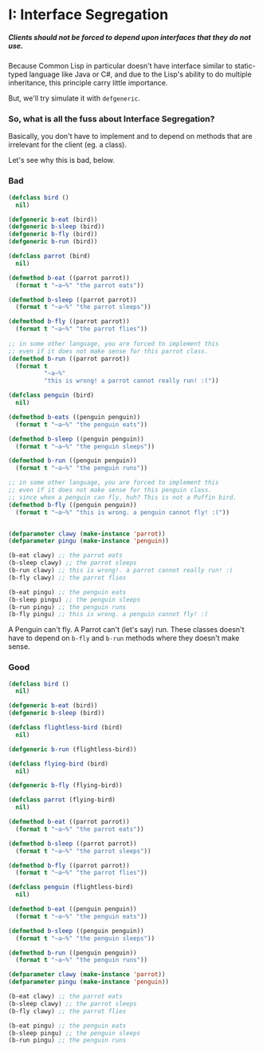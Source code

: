 # I: Interface Segregation

##### Clients should not be forced to depend upon interfaces that they do not use.

Because Common Lisp in particular doesn't have interface similar to static-typed language like Java or C#, and due to the Lisp's ability to do multiple inheritance, this principle carry little importance.

But, we'll try simulate it with `defgeneric`.

### So, what is all the fuss about Interface Segregation?
Basically, you don't have to implement and to depend on methods that are irrelevant for the client (eg. a class).

Let's see why this is bad, below.

### Bad

```lisp
(defclass bird ()
  nil)

(defgeneric b-eat (bird))
(defgeneric b-sleep (bird))
(defgeneric b-fly (bird))
(defgeneric b-run (bird))

(defclass parrot (bird)
  nil)

(defmethod b-eat ((parrot parrot))
  (format t "~a~%" "the parrot eats"))

(defmethod b-sleep ((parrot parrot))
  (format t "~a~%" "the parrot sleeps"))

(defmethod b-fly ((parrot parrot))
  (format t "~a~%" "the parrot flies"))
  
;; in some other language, you are forced to implement this
;; even if it does not make sense for this parrot class.
(defmethod b-run ((parrot parrot))
  (format t
          "~a~%"
          "this is wrong! a parrot cannot really run! :("))

(defclass penguin (bird)
  nil)

(defmethod b-eats ((penguin penguin))
  (format t "~a~%" "the penguin eats"))

(defmethod b-sleep ((penguin penguin))
  (format t "~a~%" "the penguin sleeps"))

(defmethod b-run ((penguin penguin))
  (format t "~a~%" "the penguin runs"))

;; in some other language, you are forced to implement this
;; even if it does not make sense for this penguin class.
;; since when a penguin can fly, huh? This is not a Puffin bird.
(defmethod b-fly ((penguin penguin))
  (format t "~a~%" "this is wrong. a penguin cannot fly! :("))


(defparameter clawy (make-instance 'parrot))
(defparameter pingu (make-instance 'penguin))

(b-eat clawy) ;; the parrot eats
(b-sleep clawy) ;; the parrot sleeps
(b-run clawy) ;; this is wrong!. a parrot cannot really run! :(
(b-fly clawy) ;; the parrot flies

(b-eat pingu) ;; the penguin eats
(b-sleep pingu) ;; the penguin sleeps
(b-run pingu) ;; the penguin runs
(b-fly pingu) ;; this is wrong. a penguin cannot fly! :(
```

A Penguin can't fly. A Parrot can't (let's say) run. These classes doesn't have to depend on `b-fly` and `b-run` methods where they doesn't make sense. 

### Good

```lisp
(defclass bird ()
  nil)

(defgeneric b-eat (bird))
(defgeneric b-sleep (bird))

(defclass flightless-bird (bird)
  nil)

(defgeneric b-run (flightless-bird))

(defclass flying-bird (bird)
  nil)

(defgeneric b-fly (flying-bird))

(defclass parrot (flying-bird)
  nil)

(defmethod b-eat ((parrot parrot))
  (format t "~a~%" "the parrot eats"))

(defmethod b-sleep ((parrot parrot))
  (format t "~a~%" "the parrot sleeps"))

(defmethod b-fly ((parrot parrot))
  (format t "~a~%" "the parrot flies"))

(defclass penguin (flightless-bird)
  nil)

(defmethod b-eat ((penguin penguin))
  (format t "~a~%" "the penguin eats"))

(defmethod b-sleep ((penguin penguin))
  (format t "~a~%" "the penguin sleeps"))

(defmethod b-run ((penguin penguin))
  (format t "~a~%" "the penguin runs"))

(defparameter clawy (make-instance 'parrot))
(defparameter pingu (make-instance 'penguin))

(b-eat clawy) ;; the parrot eats
(b-sleep clawy) ;; the parrot sleeps
(b-fly clawy) ;; the parrot flies

(b-eat pingu) ;; the penguin eats
(b-sleep pingu) ;; the penguin sleeps
(b-run pingu) ;; the penguin runs
```



